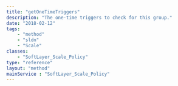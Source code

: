 ```yaml
---
title: "getOneTimeTriggers"
description: "The one-time triggers to check for this group."
date: "2018-02-12"
tags:
    - "method"
    - "sldn"
    - "Scale"
classes:
    - "SoftLayer_Scale_Policy"
type: "reference"
layout: "method"
mainService : "SoftLayer_Scale_Policy"
---
```

